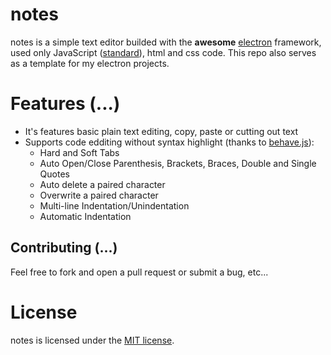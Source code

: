 # notes

notes is a simple text editor builded with the **awesome** <a href="https://electron.atom.io/">electron</a> framework, used only JavaScript (<a href="https://github.com/feross/standard">standard</a>), html and css code.
This repo also serves as a template for my electron projects.

# Features (...)

* It's features basic plain text editing, copy, paste or cutting out text
* Supports code edditing without syntax highlight (thanks to <a href="http://jakiestfu.github.io/Behave.js/">behave.js</a>):
  * Hard and Soft Tabs
  * Auto Open/Close Parenthesis, Brackets, Braces, Double and Single Quotes
  * Auto delete a paired character
  * Overwrite a paired character
  * Multi-line Indentation/Unindentation
  * Automatic Indentation

## Contributing (...)

Feel free to fork and open a pull request or submit a bug, etc...

# License
notes is licensed under the [MIT license](https://raw.githubusercontent.com/Aerobird98/notes/master/LICENSE.txt).
